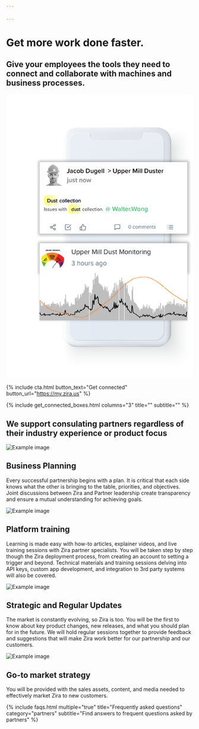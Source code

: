 ```yaml
---

---
```

<div class="uk-container uk-container-medium">
<div class="uk-child-width-1-2@m uk-grid-match uk-text-left-bottom uk-margin-medium-center uk-grid" data-uk-grid="">
<div class="uk-first-column">
<h1>
Get more work done faster.
</h1>
<h2>
Give your employees the tools they need to connect and collaborate with machines and business processes.
</h2>
</div>
<div class>
  <img src="/uploads/zira-mobile-demo.png">
</div>
</div>
</div>

{% include cta.html button_text="Get connected" button_url="https://my.zira.us" %}
<!-- Browse Topics. Connect your business and grow. -->
{% include get_connected_boxes.html columns="3" title="" subtitle="" %}
<div class="uk-container uk-container-medium">
<!-- paragraphs -->
<h2 class="uk-text-center">
We support consulating partners regardless of their industry experience or product focus
</h2>
<div class="uk-margin-large uk-panel">
<img class="uk-align-left uk-margin-remove-adjacent" src="/uploads/target-audience.png" width="80px"
height="150" alt="Example image">
<h2 class="white">Business Planning</h2>
<p class="white">
Every successful partnership begins with a plan. It is critical that each side knows what the other is
bringing to the table, priorities, and objectives. Joint discussions between Zira and Partner leadership
create transparency and ensure a mutual understanding for achieving goals.
</p>
</div>
<div class="uk-margin-large uk-panel">
<img class="uk-align-left uk-margin-remove-adjacent" src="/uploads/video-call.png" width="80px" height="150"
alt="Example image">
<h2 class="white">Platform training</h2>
<p class="white">
Learning is made easy with how-to articles, explainer videos, and live training sessions with Zira partner
specialists. You will be taken step by step though the Zira deployment process, from creating an account to
setting a trigger and beyond. Technical materials and training sessions delving into API keys, custom app
development, and integration to 3rd party systems will also be covered.
</p>
</div>
<div class="uk-margin-large uk-panel">
<img class="uk-align-left uk-margin-remove-adjacent" src="/uploads/fast.png" width="80px" height="150"
alt="Example image">
<h2 class="white">Strategic and Regular Updates</h2>
<p class="white">
The market is constantly evolving, so Zira is too. You will be the first to know about key product changes,
new releases, and what you should plan for in the future. We will hold regular sessions together to provide
feedback and suggestions that will make Zira work better for our partnership and our customers.
</p>
</div>
<div class="uk-margin-large uk-panel">
<img class="uk-align-left uk-margin-remove-adjacent" src="/uploads/pyramid.png" width="80px" height="150"
alt="Example image">
<h2 class="white">Go-to market strategy</h2>
<p class="white">
You will be provided with the sales assets, content, and media needed to effectively market Zira to new
customers.
</p>
</div>
</div>

<!-- faqs -->
{% include faqs.html multiple="true" title="Frequently asked questions" category="partners" subtitle="Find answers to
frequent questions asked by partners" %}
